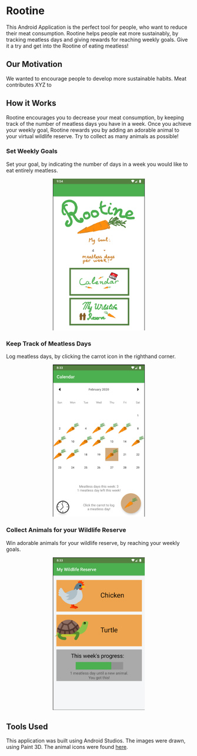 # Rootine
This Android Application is the perfect tool for people, who want to reduce their meat consumption. Rootine helps people eat more sustainably, by tracking meatless days and giving rewards for reaching weekly goals. Give it a try and get into the Rootine of eating meatless! 

## Our Motivation 
We wanted to encourage people to develop more sustainable habits. Meat contributes XYZ to 

## How it Works
Rootine encourages you to decrease your meat consumption, by keeping track of the number of meatless days you have in a week. Once you achieve your weekly goal, Rootine rewards you by adding an adorable animal to your virtual wildlife reserve. Try to collect as many animals as possible!
### Set Weekly Goals
Set your goal, by indicating the number of days in a week you would like to eat entirely meatless. 
<p align="center">
<img src="https://github.com/arcaulfield/Rootine/blob/master/img/home.png" width="250"/>
</p>

### Keep Track of Meatless Days
Log meatless days, by clicking the carrot icon in the righthand corner. 
<p align="center">
<img src="https://github.com/arcaulfield/Rootine/blob/master/img/calendar.png" width="250"/>
</p>

### Collect Animals for your Wildlife Reserve
Win adorable animals for your wildlife reserve, by reaching your weekly goals. 
<p align="center">
<img src="https://github.com/arcaulfield/Rootine/blob/master/img/reserve.png" width="250"/>
</p>

## Tools Used
This application was built using Android Studios. The images were drawn, using Paint 3D. The animal icons were found [here](https://graphicburger.com/down/?q=71-free-animal-icons).




